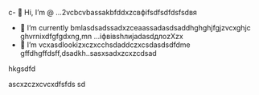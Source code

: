 c- 👋 Hi, I’m @ ...2vcbcvbassakbfddxzcвфіfsdfsdfdsfsdвя
- 🌱 I’m currently bmlasdsadssadxzceaassadasdsaddhghghjfgjzvcxghjc ghvrnixdfgfgdxng,mn ...іфвівshлиjadasdдлоzXzx
- 💞️ I’m vcxasdlookizxczxcchsdaddczxcsdasdsdfdme gffdhgffdsff,dsadkh..sasxsadxzcxzcdsad
<!---sdascxzcvxcxvxcvвфісчxcvаівмсsdfdsdf
yakunovichshilo/ysfdsfdakunodsffasdvafdahgradvvbss on your GitHub profile.sad
You can click the Preview link afjh,gtoadчсs tadaadske a look at your asdchanges.xczxcxvzcx
--->hkgsdfd
ascxzczxcvcxdfsfds
sd
